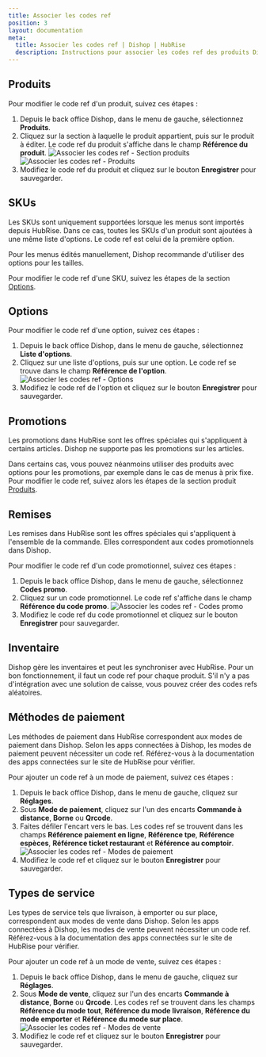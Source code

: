 ```yaml
---
title: Associer les codes ref
position: 3
layout: documentation
meta:
  title: Associer les codes ref | Dishop | HubRise
  description: Instructions pour associer les codes ref des produits Dishop avec d'autres applications connectées à HubRise pour la synchronisation des données.
---
```


## Produits

Pour modifier le code ref d'un produit, suivez ces étapes :

1. Depuis le back office Dishop, dans le menu de gauche, sélectionnez **Produits**.
1. Cliquez sur la section à laquelle le produit appartient, puis sur le produit à éditer. Le code ref du produit s'affiche dans le champ **Référence du produit**.
   ![Associer les codes ref - Section produits](../images/003-fr-dishop-section-produits.png)
   ![Associer les codes ref - Produits](../images/004-fr-dishop-produit.png)
1. Modifiez le code ref du produit et cliquez sur le bouton **Enregistrer** pour sauvegarder.

## SKUs

Les SKUs sont uniquement supportées lorsque les menus sont importés depuis HubRise. Dans ce cas, toutes les SKUs d'un produit sont ajoutées à une même liste d'options. Le code ref est celui de la première option.

Pour les menus édités manuellement, Dishop recommande d'utiliser des options pour les tailles.

Pour modifier le code ref d'une SKU, suivez les étapes de la section [Options](#options).

## Options

Pour modifier le code ref d'une option, suivez ces étapes :

1. Depuis le back office Dishop, dans le menu de gauche, sélectionnez **Liste d'options**.
1. Cliquez sur une liste d'options, puis sur une option. Le code ref se trouve dans le champ **Référence de l'option**.
   ![Associer les codes ref - Options](../images/005-fr-dishop-option.png)
1. Modifiez le code ref de l'option et cliquez sur le bouton **Enregistrer** pour sauvegarder.

## Promotions

Les promotions dans HubRise sont les offres spéciales qui s'appliquent à certains articles. Dishop ne supporte pas les promotions sur les articles.

Dans certains cas, vous pouvez néanmoins utiliser des produits avec options pour les promotions, par exemple dans le cas de menus à prix fixe. Pour modifier le code ref, suivez alors les étapes de la section produit [Produits](#produits).

## Remises

Les remises dans HubRise sont les offres spéciales qui s'appliquent à l'ensemble de la commande. Elles correspondent aux codes promotionnels dans Dishop.

Pour modifier le code ref d'un code promotionnel, suivez ces étapes :

1. Depuis le back office Dishop, dans le menu de gauche, sélectionnez **Codes promo**.
1. Cliquez sur un code promotionnel. Le code ref s'affiche dans le champ **Référence du code promo**.
   ![Associer les codes ref - Codes promo](../images/006-fr-dishop-code-promo.png)
1. Modifiez le code ref du code promotionnel et cliquez sur le bouton **Enregistrer** pour sauvegarder.

## Inventaire

Dishop gère les inventaires et peut les synchroniser avec HubRise. 
Pour un bon fonctionnement, il faut un code ref pour chaque produit. S'il n'y a pas d'intégration avec une solution de caisse, vous pouvez créer des codes refs aléatoires. 

## Méthodes de paiement

Les méthodes de paiement dans HubRise correspondent aux modes de paiement dans Dishop. Selon les apps connectées à Dishop, les modes de paiement peuvent nécessiter un code ref. Référez-vous à la documentation des apps connectées sur le site de HubRise pour vérifier.

Pour ajouter un code ref à un mode de paiement, suivez ces étapes :

1. Depuis le back office Dishop, dans le menu de gauche, cliquez sur **Réglages**.
1. Sous **Mode de paiement**, cliquez sur l'un des encarts **Commande à distance**, **Borne** ou **Qrcode**.
1. Faites défiler l'encart vers le bas. Les codes ref se trouvent dans les champs **Référence paiement en ligne**, **Référence tpe**, **Référence espèces**, **Référence ticket restaurant** et **Référence au comptoir**.
   ![Associer les codes ref - Modes de paiement](../images/008-fr-dishop-mode-paiement.png)
1. Modifiez le code ref et cliquez sur le bouton **Enregistrer** pour sauvegarder.

## Types de service

Les types de service tels que livraison, à emporter ou sur place, correspondent aux modes de vente dans Dishop. Selon les apps connectées à Dishop, les modes de vente peuvent nécessiter un code ref. Référez-vous à la documentation des apps connectées sur le site de HubRise pour vérifier.

Pour ajouter un code ref à un mode de vente, suivez ces étapes :

1. Depuis le back office Dishop, dans le menu de gauche, cliquez sur **Réglages**.
1. Sous **Mode de vente**, cliquez sur l'un des encarts **Commande à distance**, **Borne** ou **Qrcode**. Les codes ref se trouvent dans les champs **Référence du mode tout**, **Référence du mode livraison**, **Référence du mode emporter** et **Référence du mode sur place**.
   ![Associer les codes ref - Modes de vente](../images/009-fr-dishop-mode-vente.png)
1. Modifiez le code ref et cliquez sur le bouton **Enregistrer** pour sauvegarder.
